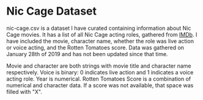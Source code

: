 # Nic Cage Dataset

nic-cage.csv is a dataset I have curated containing information about Nic Cage movies. It has a list of all Nic Cage acting roles, gathered from [IMDb](https://www.imdb.com/name/nm0000115/#actor). I have included the movie, character name, whether the role was live action or voice acting, and the Rotten Tomatoes score. Data was gathered on January 28th of 2019 and has not been updated since that time.

Movie and character are both strings with movie title and character name respectively.
Voice is binary: 0 indicates live action and 1 indicates a voice acting role.
Year is numerical.
Rotten Tomatoes Score is a combination of numerical and character data. If a score was not available, that space was filled with "X".

